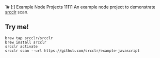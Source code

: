 1# [:] Example Node Projects
11111
An example node project to demonstrate [srcclr](https://www.srcclr.com) scan.

## Try me!

```
brew tap srcclr/srcclr
brew install srcclr
srcclr activate
srcclr scan --url https://github.com/srcclr/example-javascript
```
